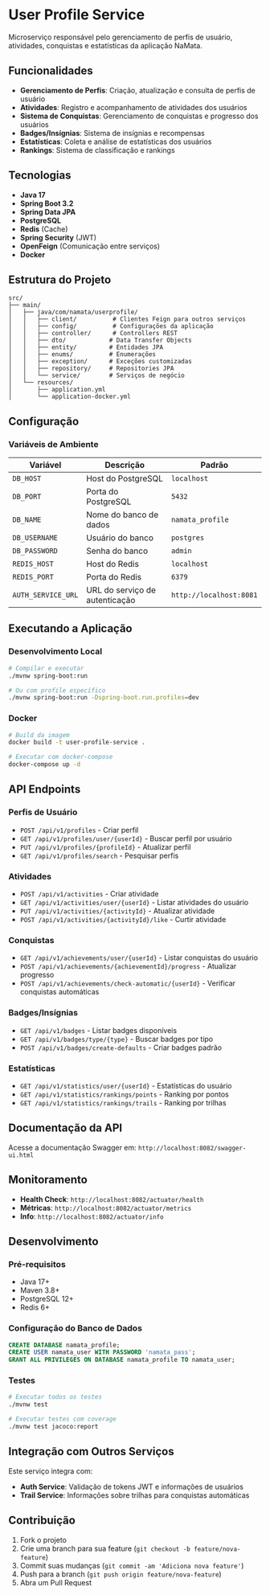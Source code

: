 # User Profile Service

Microserviço responsável pelo gerenciamento de perfis de usuário, atividades, conquistas e estatísticas da aplicação NaMata.

## Funcionalidades

- **Gerenciamento de Perfis**: Criação, atualização e consulta de perfis de usuário
- **Atividades**: Registro e acompanhamento de atividades dos usuários
- **Sistema de Conquistas**: Gerenciamento de conquistas e progresso dos usuários
- **Badges/Insígnias**: Sistema de insígnias e recompensas
- **Estatísticas**: Coleta e análise de estatísticas dos usuários
- **Rankings**: Sistema de classificação e rankings

## Tecnologias

- **Java 17**
- **Spring Boot 3.2**
- **Spring Data JPA**
- **PostgreSQL**
- **Redis** (Cache)
- **Spring Security** (JWT)
- **OpenFeign** (Comunicação entre serviços)
- **Docker**

## Estrutura do Projeto

```
src/
├── main/
│   ├── java/com/namata/userprofile/
│   │   ├── client/          # Clientes Feign para outros serviços
│   │   ├── config/          # Configurações da aplicação
│   │   ├── controller/      # Controllers REST
│   │   ├── dto/            # Data Transfer Objects
│   │   ├── entity/         # Entidades JPA
│   │   ├── enums/          # Enumerações
│   │   ├── exception/      # Exceções customizadas
│   │   ├── repository/     # Repositories JPA
│   │   └── service/        # Serviços de negócio
│   └── resources/
│       ├── application.yml
│       └── application-docker.yml
```

## Configuração

### Variáveis de Ambiente

| Variável | Descrição | Padrão |
|----------|-----------|--------|
| `DB_HOST` | Host do PostgreSQL | `localhost` |
| `DB_PORT` | Porta do PostgreSQL | `5432` |
| `DB_NAME` | Nome do banco de dados | `namata_profile` |
| `DB_USERNAME` | Usuário do banco | `postgres` |
| `DB_PASSWORD` | Senha do banco | `admin` |
| `REDIS_HOST` | Host do Redis | `localhost` |
| `REDIS_PORT` | Porta do Redis | `6379` |
| `AUTH_SERVICE_URL` | URL do serviço de autenticação | `http://localhost:8081` |

## Executando a Aplicação

### Desenvolvimento Local

```bash
# Compilar e executar
./mvnw spring-boot:run

# Ou com profile específico
./mvnw spring-boot:run -Dspring-boot.run.profiles=dev
```

### Docker

```bash
# Build da imagem
docker build -t user-profile-service .

# Executar com docker-compose
docker-compose up -d
```

## API Endpoints

### Perfis de Usuário
- `POST /api/v1/profiles` - Criar perfil
- `GET /api/v1/profiles/user/{userId}` - Buscar perfil por usuário
- `PUT /api/v1/profiles/{profileId}` - Atualizar perfil
- `GET /api/v1/profiles/search` - Pesquisar perfis

### Atividades
- `POST /api/v1/activities` - Criar atividade
- `GET /api/v1/activities/user/{userId}` - Listar atividades do usuário
- `PUT /api/v1/activities/{activityId}` - Atualizar atividade
- `POST /api/v1/activities/{activityId}/like` - Curtir atividade

### Conquistas
- `GET /api/v1/achievements/user/{userId}` - Listar conquistas do usuário
- `POST /api/v1/achievements/{achievementId}/progress` - Atualizar progresso
- `POST /api/v1/achievements/check-automatic/{userId}` - Verificar conquistas automáticas

### Badges/Insígnias
- `GET /api/v1/badges` - Listar badges disponíveis
- `GET /api/v1/badges/type/{type}` - Buscar badges por tipo
- `POST /api/v1/badges/create-defaults` - Criar badges padrão

### Estatísticas
- `GET /api/v1/statistics/user/{userId}` - Estatísticas do usuário
- `GET /api/v1/statistics/rankings/points` - Ranking por pontos
- `GET /api/v1/statistics/rankings/trails` - Ranking por trilhas

## Documentação da API

Acesse a documentação Swagger em: `http://localhost:8082/swagger-ui.html`

## Monitoramento

- **Health Check**: `http://localhost:8082/actuator/health`
- **Métricas**: `http://localhost:8082/actuator/metrics`
- **Info**: `http://localhost:8082/actuator/info`

## Desenvolvimento

### Pré-requisitos

- Java 17+
- Maven 3.8+
- PostgreSQL 12+
- Redis 6+

### Configuração do Banco de Dados

```sql
CREATE DATABASE namata_profile;
CREATE USER namata_user WITH PASSWORD 'namata_pass';
GRANT ALL PRIVILEGES ON DATABASE namata_profile TO namata_user;
```

### Testes

```bash
# Executar todos os testes
./mvnw test

# Executar testes com coverage
./mvnw test jacoco:report
```

## Integração com Outros Serviços

Este serviço integra com:

- **Auth Service**: Validação de tokens JWT e informações de usuários
- **Trail Service**: Informações sobre trilhas para conquistas automáticas

## Contribuição

1. Fork o projeto
2. Crie uma branch para sua feature (`git checkout -b feature/nova-feature`)
3. Commit suas mudanças (`git commit -am 'Adiciona nova feature'`)
4. Push para a branch (`git push origin feature/nova-feature`)
5. Abra um Pull Request